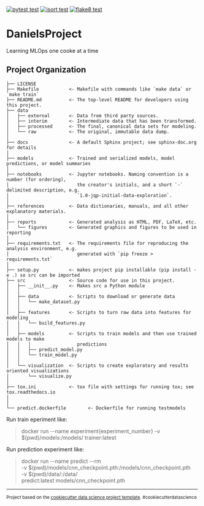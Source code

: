 [![pytest test](https://github.com/dhsvendsen/DanielsCookieCutterPlayground/actions/workflows/tests.yml/badge.svg)](https://github.com/dhsvendsen/DanielsCookieCutterPlayground/actions/workflows/tests.yml)
[![isort test](https://github.com/dhsvendsen/DanielsCookieCutterPlayground/actions/workflows/isort.yml/badge.svg)](https://github.com/dhsvendsen/DanielsCookieCutterPlayground/actions/workflows/isort.yml)
[![flake8 test](https://github.com/dhsvendsen/DanielsCookieCutterPlayground/actions/workflows/flake8.yml/badge.svg)](https://github.com/dhsvendsen/DanielsCookieCutterPlayground/actions/workflows/flake8.yml)

DanielsProject
==============================

Learning MLOps one cooke at a time

Project Organization
------------

    ├── LICENSE
    ├── Makefile           <- Makefile with commands like `make data` or `make train`
    ├── README.md          <- The top-level README for developers using this project.
    ├── data
    │   ├── external       <- Data from third party sources.
    │   ├── interim        <- Intermediate data that has been transformed.
    │   ├── processed      <- The final, canonical data sets for modeling.
    │   └── raw            <- The original, immutable data dump.
    │
    ├── docs               <- A default Sphinx project; see sphinx-doc.org for details
    │
    ├── models             <- Trained and serialized models, model predictions, or model summaries
    │
    ├── notebooks          <- Jupyter notebooks. Naming convention is a number (for ordering),
    │                         the creator's initials, and a short `-` delimited description, e.g.
    │                         `1.0-jqp-initial-data-exploration`.
    │
    ├── references         <- Data dictionaries, manuals, and all other explanatory materials.
    │
    ├── reports            <- Generated analysis as HTML, PDF, LaTeX, etc.
    │   └── figures        <- Generated graphics and figures to be used in reporting
    │
    ├── requirements.txt   <- The requirements file for reproducing the analysis environment, e.g.
    │                         generated with `pip freeze > requirements.txt`
    │
    ├── setup.py           <- makes project pip installable (pip install -e .) so src can be imported
    ├── src                <- Source code for use in this project.
    │   ├── __init__.py    <- Makes src a Python module
    │   │
    │   ├── data           <- Scripts to download or generate data
    │   │   └── make_dataset.py
    │   │
    │   ├── features       <- Scripts to turn raw data into features for modeling
    │   │   └── build_features.py
    │   │
    │   ├── models         <- Scripts to train models and then use trained models to make
    │   │   │                 predictions
    │   │   ├── predict_model.py
    │   │   └── train_model.py
    │   │
    │   └── visualization  <- Scripts to create exploratory and results oriented visualizations
    │       └── visualize.py
    │
    ├── tox.ini            <- tox file with settings for running tox; see tox.readthedocs.io
    │
    │
    └── predict.dockerfile        <- Dockerfile for running testmodels



Run train eperiment like:
>   docker run --name experiment{experiment_number} -v $(pwd)/models:/models/ trainer:latest

Run prediction experiment like:
>   docker run --name predict --rm \
>   -v $(pwd)/models/cnn_checkpoint.pth:/models/cnn_checkpoint.pth \
>   -v $(pwd)/data/:/data/ \
>   predict:latest models/cnn_checkpoint.pth


--------

<p><small>Project based on the <a target="_blank" href="https://drivendata.github.io/cookiecutter-data-science/">cookiecutter data science project template</a>. #cookiecutterdatascience</small></p>
